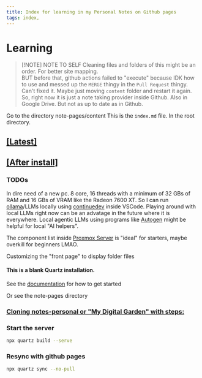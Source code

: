 ```yaml
---
title: Index for learning in my Personal Notes on Github pages
tags: index, 
---
```


# Learning

> [!NOTE] NOTE TO SELF
> Cleaning files and folders of this might be an order. For better site mapping.  
> BUT before that, github actions failed to "execute" because IDK how to use and messed up the `MERGE` thingy in the `Pull Request` thingy. Can't fixed it. Maybe just moving `content` folder and restart it again.  
> So, right now it is just a note taking provider inside Github. Also in Google Drive. But not as up to date as in Github.

Go to the directory note-pages/content
This is the `index.md` file. In the root directory.

## [[Latest]](Notes/notesgithubpages.md)  

## [[After install]](./Notes/afterinstallDEBIAN.md)

### TODOs  

In dire need of a new pc. 8 core, 16 threads with a minimum of 32 GBs of RAM and 16 GBs of VRAM like the Radeon 7600 XT. So I can run [ollama](https://ollama.com/)/LLMs locally using [continuedev](https://github.com/continuedev/continue) inside VSCode. Playing around with local LLMs right now can be an advatage in the future where it is everywhere.
Local agentic LLMs using programs like [Autogen](https://github.com/microsoft/autogen) might be helpful for local "AI helpers".

The component list inside
[Proxmox Server](https://pcpartpicker.com/list/qqnKPF)
is "ideal" for starters, maybe overkill for beginners LMAO.

Customizing the "front page" to display folder files

#### This is a blank Quartz installation.

See the [documentation](https://quartz.jzhao.xyz) for how to get started

Or see the note-pages directory

### [Cloning notes-personal or "My Digital Garden" with steps:](Notes/notesgithubpages.md)

### Start the server

```bash
npx quartz build --serve
```

### Resync with github pages

```bash
npx quartz sync --no-pull
```
